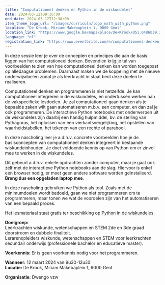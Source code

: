 ```yaml
---
title: "Computationeel denken en Python in de wiskundeles"
date: 2024-03-12T09:30:00
end_date: 2024-03-12T12:30:00
item_theme_logo_url: "/images/curricula/logo_math_with_python.png"
location: "De Krook, Miriam Makebaplein 1, 9000 Gent"
location_link: "https://www.google.be/maps/place/De+Krook/@51.0486039,3.7264986,17z/data=!3m1!4b1!4m6!3m5!1s0x47c3714effffffff:0x9b1a2c7f1cb8c825!8m2!3d51.0486039!4d3.7286873!16s%2Fg%2F1hc0gcm5l"
language: "nl"
registration_link: "https://www.eventbrite.com/e/computationeel-denken-en-python-in-de-wiskundeles-tickets-731756442217"
---
```


In deze sessie leer je over de concepten en principes die aan de basis liggen van het computationeel denken. Bovendien krijg je tal van voorbeelden te zien van hoe computationeel denken kan worden toegepast op alledaagse problemen. Daarnaast maken we de koppeling met de nieuwe onderwijsdoelen zodat je als leerkracht in staat bent deze doelen te realiseren.


Computationeel denken en programmeren is niet hetzelfde. Je kan computationeel integreren in de wiskundeles, en ondertussen werken aan de vakspecifieke lesdoelen. Je zal computationeel gaan denken als je bepaalde zaken wilt gaan automatiseren m.b.v. een computer, en dan zal je ook programmeren. De interactieve Python notebooks met onderwerpen uit de wiskundeles zijn daarbij een handig hulpmiddel, bv. de stelling van Pythagoras, het oplossen van een vierkantsvergelijking, het opstellen van waarheidstabellen, het tekenen van een rechte of parabool.

In deze nascholing leer je a.d.h.v. concrete voorbeelden hoe je de basisconcepten van computationeel denken integreert in bestaande wiskundeinhouden. Je doet voldoende kennis op van Python om er zinvol mee te werken in de wiskundeles. 

Dit gebeurt a.d.h.v. enkele opdrachten zonder computer, maar je gaat ook zelf met de interactieve Python notebooks aan de slag. Hiervoor is enkel een browser nodig, er moet geen andere software worden geïnstalleerd. **Breng dus een opgeladen laptop mee**.

In deze nascholing gebruiken we Python als tool. Zoals met de minimumdoelen wordt bedoeld, gaan we niet programmeren om te programmeren, maar tonen we wat de voordelen zijn van het automatiseren van een bepaald proces.

Het lesmateriaal staat gratis ter beschikking op [Python in de wiskundeles](https://dwengo.org/wiskunde).

**Doelgroep:**<br> 
Leerkrachten wiskunde, wetenschappen en STEM 2de en 3de graad doorstroom en dubbele finaliteit. <br>
Lerarenopleiders wiskunde, wetenschappen en STEM voor leerkrachten secundair onderwijs (professionele bachelor en educatieve master).

**Voorkennis:** Er is geen voorkennis nodig voor het programmeren.

**Wanneer:** 12 maart 2024 van 9u30-12u30<br>
**Locatie:** De Krook, Miriam Makebaplein 1, 9000 Gent

**Organisatie:** Dwengo vzw
